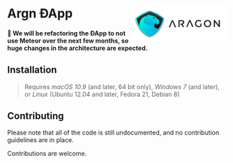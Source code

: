 # Argn ÐApp <img align="right" src="https://github.com/aragonone/issues/blob/master/logo.png" height="80px" />





#### 🚨 We will be refactoring the ÐApp to not use Meteor over the next few months, so huge changes in the architecture are expected.

## Installation

> Requires *macOS 10.9* (and later, 64 bit only), *Windows 7* (and later), or *Linux* (Ubuntu 12.04 and later, Fedora 21, Debian 8)


## Contributing

Please note that all of the code is still undocumented, and no contribution guidelines are in place.

Contributions are welcome.
